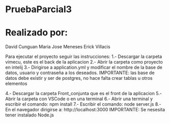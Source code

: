 # PruebaParcial3

# Realizado por:
David Cunguan
Maria Jose Meneses
Erick Villacis

Para ejecutar el proyecto seguir las instrucciones:
1.- Descargar la carpeta vimecu, este es el back de la aplicacion
2.- Abrir la carpeta como proyecto en intelij
3.- Dirigirse a application.yml y modificar el nombre de la base de datos, usuario y contraseña a los deseados. IMPORTANTE: las base de datos debe existir y ser de postgres, no hace falta crear tablas u otros elementos

4.- Descargar la carpeta Front_conjunta que es el front de la aplicacion
5.- Abrir la carpeta con VSCode o en una terminal
6.- Abrir una terminal y escribir el comando: npm install
7.- Escribir el comando: node server.js
8.- En el navegador dirigirse a: http://localhost:3000
IMPORTANTE: Se nesesita tener instalado Node.js
